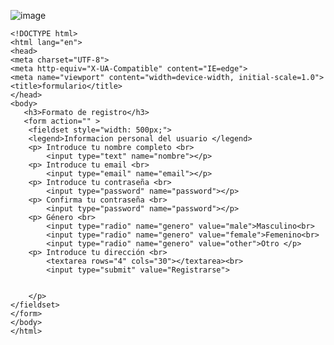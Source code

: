 ![image](https://user-images.githubusercontent.com/91554777/170103427-2b681a6e-05b6-49f3-834b-c188ebf12fbb.png)





    <!DOCTYPE html>
    <html lang="en">
    <head>
    <meta charset="UTF-8">
    <meta http-equiv="X-UA-Compatible" content="IE=edge">
    <meta name="viewport" content="width=device-width, initial-scale=1.0">
    <title>formulario</title>
    </head>
    <body>
       <h3>Formato de registro</h3>
       <form action="" >
        <fieldset style="width: 500px;">
        <legend>Informacion personal del usuario </legend>
        <p> Introduce tu nombre completo <br>
            <input type="text" name="nombre"></p>
        <p> Introduce tu email <br>
            <input type="email" name="email"></p>
        <p> Introduce tu contraseña <br>
            <input type="password" name="password"></p>
        <p> Confirma tu contraseña <br>
            <input type="password" name="password"></p>
        <p> Género <br>
            <input type="radio" name="genero" value="male">Masculino<br>
            <input type="radio" name="genero" value="female">Femenino<br>
            <input type="radio" name="genero" value="other">Otro </p>
        <p> Introduce tu dirección <br>
            <textarea rows="4" cols="30"></textarea><br>
            <input type="submit" value="Registrarse">


        </p>    
    </fieldset>
    </form>
    </body>
    </html>
